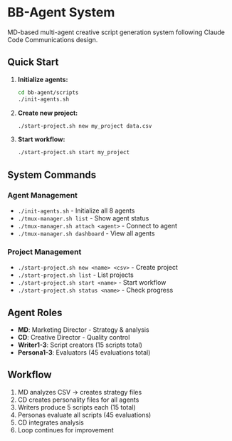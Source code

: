 # BB-Agent System

MD-based multi-agent creative script generation system following Claude Code Communications design.

## Quick Start

1. **Initialize agents:**
   ```bash
   cd bb-agent/scripts
   ./init-agents.sh
   ```

2. **Create new project:**
   ```bash
   ./start-project.sh new my_project data.csv
   ```

3. **Start workflow:**
   ```bash
   ./start-project.sh start my_project
   ```

## System Commands

### Agent Management
- `./init-agents.sh` - Initialize all 8 agents
- `./tmux-manager.sh list` - Show agent status
- `./tmux-manager.sh attach <agent>` - Connect to agent
- `./tmux-manager.sh dashboard` - View all agents

### Project Management
- `./start-project.sh new <name> <csv>` - Create project
- `./start-project.sh list` - List projects
- `./start-project.sh start <name>` - Start workflow
- `./start-project.sh status <name>` - Check progress

## Agent Roles

- **MD**: Marketing Director - Strategy & analysis
- **CD**: Creative Director - Quality control
- **Writer1-3**: Script creators (15 scripts total)
- **Persona1-3**: Evaluators (45 evaluations total)

## Workflow

1. MD analyzes CSV → creates strategy files
2. CD creates personality files for all agents
3. Writers produce 5 scripts each (15 total)
4. Personas evaluate all scripts (45 evaluations)
5. CD integrates analysis
6. Loop continues for improvement